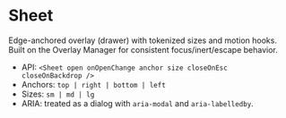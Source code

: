 # Sheet

Edge-anchored overlay (drawer) with tokenized sizes and motion hooks. Built on the Overlay Manager for consistent focus/inert/escape behavior.

- API: `<Sheet open onOpenChange anchor size closeOnEsc closeOnBackdrop />`
- Anchors: `top | right | bottom | left`
- Sizes: `sm | md | lg`
- ARIA: treated as a dialog with `aria-modal` and `aria-labelledby`.

